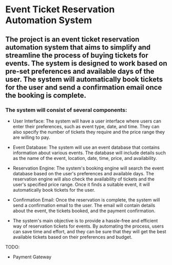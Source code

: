 # Event Ticket Reservation Automation System
## The project is an event ticket reservation automation system that aims to simplify and streamline the process of buying tickets for events. The system is designed to work based on pre-set preferences and available days of the user. The system will automatically book tickets for the user and send a confirmation email once the booking is complete.

### The system will consist of several components:

- User Interface:
The system will have a user interface where users can enter their preferences, such as event type, date, and time. They can also specify the number of tickets they require and the price range they are willing to pay.

- Event Database: The system will use an event database that contains information about various events. The database will include details such as the name of the event, location, date, time, price, and availability.

- Reservation Engine: The system's booking engine will search the event database based on the user's preferences and available days. The reservation engine will also check the availability of tickets and the user's specified price range. Once it finds a suitable event, it will automatically book tickets for the user.

- Confirmation Email: Once the reservation is complete, the system will send a confirmation email to the user. The email will contain details about the event, the tickets booked, and the payment confirmation.

- The system's main objective is to provide a hassle-free and efficient way of reservation tickets for events. By automating the process, users can save time and effort, and they can be sure that they will get the best available tickets based on their preferences and budget.

TODO:
- Payment Gateway
